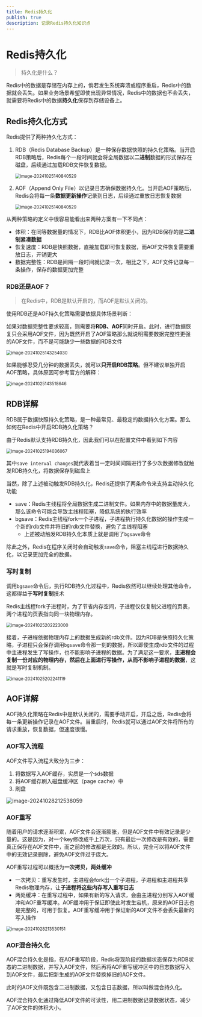 ```yaml
---
title: Redis持久化
publish: true
description: 记录Redis持久化知识点
---
```




# Redis持久化

> 持久化是什么？

Redis中的数据是存储在内存上的，倘若发生系统奔溃或程序重启，Redis中的数据就会丢失。如果业务场景希望即使出现异常情况，Redis中的数据也不会丢失，就需要将Redis中的数据**持久化**保存到存储设备上。

## Redis持久化方式

Redis提供了两种持久化方式：

1. RDB（Redis Database Backup）是一种保存数据快照的持久化策略。当开启RDB策略后，Redis每个一段时间就会将全局数据以**二进制**数据的形式保存在磁盘，后续通过加载RDB文件恢复数据。

   <img src="https://raw.githubusercontent.com/lyydsheep/pic/main/202410251409010.png" alt="image-20241025140840529" style="zoom:80%;" />

2. AOF（Append Only File）以记录日志确保数据持久化。当开启AOF策略后，Redis会将每一条**数据更新操作**记录到日志，后续通过重放日志恢复数据

   <img src="https://raw.githubusercontent.com/lyydsheep/pic/main/202410251412091.png" alt="image-20241025140840529" style="zoom:80%;" />

从两种策略的定义中很容易能看出来两种方案有一下不同点：

- 体积：在同等数据量的情况下，RDB比AOF体积更小，因为RDB保存的是**二进制紧凑数据**
- 恢复速度：RDB是快照数据，直接加载即可恢复数据，而AOF文件恢复需要重放日志，开销更大
- 数据完整性：RDB是间隔一段时间就记录一次，相比之下，AOF文件记录每一条操作，保存的数据更加完整

### RDB还是AOF？

> 在Redis中，RDB是默认开启的，而AOF是默认关闭的。

使用RDB还是AOF持久化策略需要依据具体场景判断：

如果对数据完整性要求较高，则需要将**RDB、AOF**同时开启。此时，进行数据恢复只会采用AOF文件，因为既然开启了AOF策略那么就说明需要数据完整性更强的AOF文件，而不是可能缺少一些数据的RDB文件

<img src="https://raw.githubusercontent.com/lyydsheep/pic/main/202410251432209.png" alt="image-20241025143254030" style="zoom:80%;" />

如果能够忍受几分钟的数据丢失，就可以**只开启RDB策略**。但不建议单独开启AOF策略，具体原因可参考官方的解释：

<img src="https://raw.githubusercontent.com/lyydsheep/pic/main/202410251435012.png" alt="image-20241025143518646" style="zoom:80%;" />

## RDB详解

RDB属于数据快照持久化策略，是一种最常见、最稳定的数据持久化方案。那么如何在Redis中开启RDB持久化策略？

由于Redis默认支持RDB持久化，因此我们可以在配置文件中看到如下内容

<img src="https://raw.githubusercontent.com/lyydsheep/pic/main/202410251940149.png" alt="image-20241025194036067" style="zoom:80%;" />

其中`save interval changes`就代表着当一定时间间隔进行了多少次数据修改就触发RDB持久化，将数据保存到磁盘上

当然，除了上述被动触发RDB持久化，Redis还提供了两条命令来支持主动持久化功能

- save：Redis主线程将全局数据生成二进制文件。如果内存中的数据量庞大，那么该命令可能会导致主线程阻塞，降低系统的执行效率
- bgsave：Redis主线程fork一个子进程，子进程执行持久化数据的操作生成一个新的rdb文件并将旧的rdb文件替换，避免了主线程阻塞
  - 上述被动触发RDB持久化本质上就是调用了`bgsave`命令

除此之外，Redis在程序关闭时会自动触发`save`命令，阻塞主线程进行数据持久化，以记录更加完全的数据。

### 写时复制

调用`bgsave`命令后，执行RDB持久化过程中，Redis依然可以继续处理其他命令，这都得益于**写时复制**技术

Redis主线程fork子进程时，为了节省内存空间，子进程仅仅复制父进程的页表，两个进程的页表指向同一块物理内存。

<img src="https://raw.githubusercontent.com/lyydsheep/pic/main/202410252022075.png" alt="image-20241025202223000" style="zoom:80%;" />

接着，子进程依据物理内存上的数据生成新的rdb文件。因为RDB是快照持久化策略，子进程只会保存调用`bgsave`命令那一刻的数据，所以即使生成rdb文件的过程中主进程发生了写操作，也不能影响子进程的数据。为了满足这一要求，**主进程会复制一份对应的物理内存，然后在上面进行写操作，从而不影响子进程的数据**，这就是写时复制机制。

<img src="https://raw.githubusercontent.com/lyydsheep/pic/main/202410252022156.png" alt="image-20241025202241119" style="zoom:80%;" />

## AOF详解

AOF持久化策略在Redis中是默认关闭的，需要手动开启，开启之后，Redis会将每一条更新操作记录在AOF文件。当重启时，Redis就可以通过AOF文件将所有的请求重放，恢复数据，但速度很慢。

### AOF写入流程

AOF文件写入流程大致分为三步：

1. 将数据写入AOF缓存，实质是一个sds数据
2. 将AOF缓存刷入磁盘缓冲区（page cache）中
3. 刷盘

![image-20241028212538059](https://raw.githubusercontent.com/lyydsheep/pic/main/202410282126394.png)

### AOF重写

随着用户的请求逐渐积累，AOF文件会逐渐膨胀，但是AOF文件中有效记录是少量的。这是因为，对一个key修改成千上万次，只有最后一次修改是有效的，需要真正保存在AOF文件中，而之前的修改都是无效的。所以，完全可以将AOF文件中的无效记录删除，避免AOF文件过于庞大。

AOF重写过程可以概括为**一次拷贝，两处缓冲**

- 一次拷贝：重写发生时，主进程会fork出一个子进程，子进程和主进程共享Redis物理内存，让**子进程将这些内存写入重写日志**
- 两处缓冲：在重写过程中，如果有新的写入请求，会由主进程分别写入AOF缓冲和AOF重写缓冲。AOF缓冲用于保证即使此时发生宕机，原来的AOF日志也是完整的，可用于恢复。AOF重写缓冲用于保证新的AOF文件不会丢失最新的写入操作

<img src="https://raw.githubusercontent.com/lyydsheep/pic/main/202410282135209.png" alt="image-20241028213530151" style="zoom:80%;" />

### AOF混合持久化

AOF混合持久化是指，在AOF重写阶段，Redis将现阶段的数据状态保存为RDB状态的二进制数据，并写入AOF文件，然后再将AOF重写缓冲区中的日志数据写入到AOF文件，最后把新生成的AOF文件替换掉旧的AOF文件。

此时的AOF文件既包含二进制数据，又包含日志数据，所以叫做混合持久化。

AOF混合持久化通过降低AOF文件的可读性，用二进制数据记录数据状态，减少了AOF文件的体积大小。